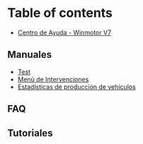 # Table of contents

* [Centro de Ayuda - Winmotor V7](README.md)

## Manuales

* [Test](manuales/menu-de-intervenciones-1.md)
* [Menú de Intervenciones](manuales/menu-de-intervenciones-1-1.md)
* [Estadísticas de producción de vehículos](manuales/estadisticas-de-produccion-de-vehiculos.md)

## FAQ

## Tutoriales

